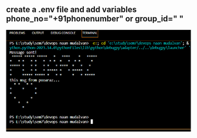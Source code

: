 <h2>create a .env file and add variables phone_no="+91phonenumber" or group_id=" "</h2>
<img src="Screenshot.png" />